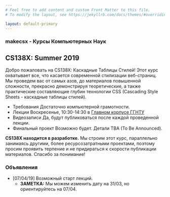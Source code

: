 ```yaml
---
# Feel free to add content and custom Front Matter to this file.
# To modify the layout, see https://jekyllrb.com/docs/themes/#overriding-theme-defaults

layout: default-primary
---
```

<section class="info">
  <h3 class="topic topic--main">makecsx - Курсы Компьютерных Наук</h3>
  <h2 class='info-header'>CS138X: Summer 2019</h2>
  <p>Добро пожаловать на CS138X: Каскадные Таблицы Стилей!
    Этот курс охватывает все, что касается современной стилизации веб-страниц.
      Мы проведем вас от самых азов, до
    материалов повышенной сложности, прекрасно
    демонстрируя теоретические, а также практические составляющие глубин
    технологии CSS (Cascading Style Sheets -
    каскадные таблицы стилей).
  </p>

  <ul>
  <li><span class="label">Требования</span> Достаточно компьютерной грамотности.<br></li>
  <li><span class="label">Лекции</span> Воскресенье, 10:30-14:30 в <a href="http://gstou.ru">Главном корпусе ГГНТУ</a> <br></li>
  <li><span class="label">Видеозаписи</span> Да, будут публиковаться после каждой проведенной лекции.<br></li>
  <li><span class="label">Финальный проект</span> Возможно будет. Детали TBA (To Be Announced).</li>
</ul>

<p><strong>CS138X находится в разработке.</strong> Мы строим этот курс, параллельно занимаясь
  другими, более ресурсозатратными проектами, поэтому просим проявить терпение и
  не придираться к скорости публикации материалов. Спасибо за понимание!</p>
  
</section>
<section class="bottom-text">
        <h3 class="topic">Объявления</h3>
        <ul>
        <li>[07/04/19] Возможный старт лекций.
            <ul>
              <li><strong>ЗАМЕТКА:</strong> Мы можем изменить дату на 31/03, но ориентируйтесь на 07/04.</li>
            </ul>
          </li>
          <!-- <li>[5/09/18] <a href="homework/5-sheets.html">Набор Проблем 0</a> опубликован.
            <ul>
              <li><strong>NOTE:</strong> We changed the due date to 5/31, but the late cutoff is still 6/1.</li>
            </ul>
          </li>
          <li>[4/28] <a href="homework/3-flashcards.html">Homework 3</a> is released and is due <strong>Mon, May 8 at 11:59pm</strong> (<em>was: May 5, but extended to the 8th</em>)</li> -->
        </ul>
</section>